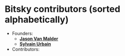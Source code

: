 # Bitsky contributors (sorted alphabetically)

- Founders:
  - **[Jason Van Malder](https://github.com/jasonvanmalder)**
  - **[Sylvain Urbain](https://github.com/sylv11)**
- Contributors:
